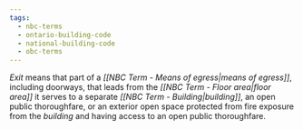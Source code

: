 ```yaml
---
tags:
  - nbc-terms
  - ontario-building-code
  - national-building-code
  - obc-terms
---
```

*Exit* means that part of a *[[NBC Term - Means of egress|means of egress]]*, including doorways, that leads from the *[[NBC Term - Floor area|floor area]]* it serves to a separate *[[NBC Term - Building|building]]*, an open public thoroughfare, or an exterior open space protected from fire exposure from the *building* and having access to an open public thoroughfare. 